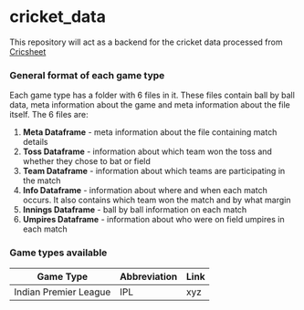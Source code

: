 # cricket_data

This repository will act as a backend for the cricket data processed from [Cricsheet](https://wwww.cricsheet.org)

### General format of each game type

Each game type has a folder with 6 files in it. These files contain ball by ball data, meta information about the game and meta information about the file itself.
The 6 files are: <br>

1. **Meta Dataframe** - meta information about the file containing match details
2. **Toss Dataframe** - information about which team won the toss and whether they chose to bat or field
3. **Team Dataframe** - information about which teams are participating in the match
4. **Info Dataframe** - information about where and when each match occurs. It also contains which team won the match and by what margin
5. **Innings Dataframe** - ball by ball information on each match
6. **Umpires Dataframe** - information about who were on field umpires in each match <br>

### Game types available <br>

| Game Type | Abbreviation | Link |
| --- | --- | --- |
| Indian Premier League | IPL | xyz |
